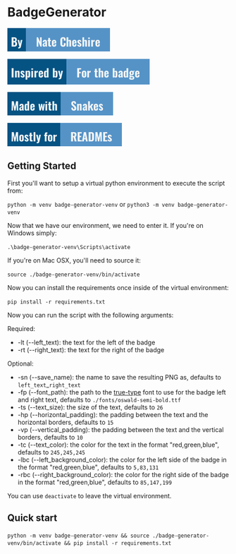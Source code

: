 # BadgeGenerator

![Author](./badges/author_badge.png)

![Inspired](./badges/inspired_badge.png)

![Author](./badges/made_badge.png)

![Author](./badges/for_badge.png)

## Getting Started

First you'll want to setup a virtual python environment to execute the script from:

`python -m venv badge-generator-venv` or `python3 -m venv badge-generator-venv`

Now that we have our environment, we need to enter it. If you're on Windows simply:

`.\badge-generator-venv\Scripts\activate`

If you're on Mac OSX, you'll need to source it:

`source ./badge-generator-venv/bin/activate`

Now you can install the requirements once inside of the virtual environment:

`pip install -r requirements.txt`

Now you can run the script with the following arguments:

Required:

- -lt (--left_text): the text for the left of the badge
- -rt (--right_text): the text for the right of the badge

Optional:

- -sn (--save_name): the name to save the resulting PNG as, defaults to `left_text`_`right_text`
- -fp (--font_path): the path to the [true-type](https://en.wikipedia.org/wiki/TrueType) font to use for the badge left and right text, defaults to `./fonts/oswald-semi-bold.ttf`
- -ts (--text_size): the size of the text, defaults to `26`
- -hp (--horizontal_padding): the padding between the text and the horizontal borders, defaults to `15`
- -vp (--vertical_padding): the padding between the text and the vertical borders, defaults to `10`
- -tc (--text_color): the color for the text in the format "red,green,blue", defaults to `245,245,245`
- -lbc (--left_background_color): the color for the left side of the badge in the format "red,green,blue", defaults to `5,83,131`
- -rbc (--right_background_color): the color for the right side of the badge in the format "red,green,blue", defaults to `85,147,199`

You can use `deactivate` to leave the virtual environment.

## Quick start

`python -m venv badge-generator-venv && source ./badge-generator-venv/bin/activate && pip install -r requirements.txt`
